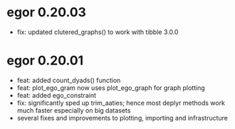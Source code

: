 # egor 0.20.03

- fix: updated clutered_graphs() to work with tibble 3.0.0

# egor 0.20.01

- feat: added count_dyads() function
- feat: plot_ego_gram now uses plot_ego_graph for graph plotting
- feat: added ego_constraint
- fix: significantly sped up trim_aaties; hence most deplyr methods work much faster especially on big datasets
- several fixes and improvements to plotting, importing and infrastructure